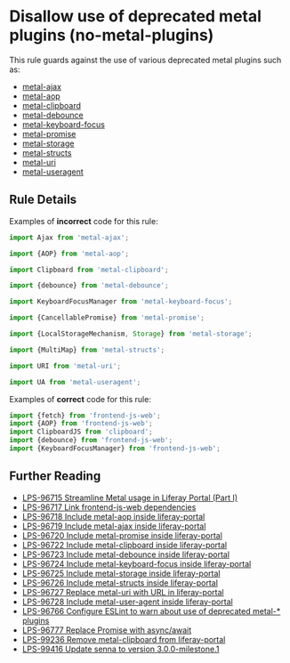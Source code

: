 # Disallow use of deprecated metal plugins (no-metal-plugins)

This rule guards against the use of various deprecated metal plugins such as:

-   [metal-ajax](https://github.com/metal/metal-plugins/tree/eabc06702f498722ca3c32f0d19f441c14221d1d/packages/metal-ajax)
-   [metal-aop](https://github.com/metal/metal-plugins/tree/eabc06702f498722ca3c32f0d19f441c14221d1d/packages/metal-aop)
-   [metal-clipboard](https://github.com/metal/metal-plugins/tree/eabc06702f498722ca3c32f0d19f441c14221d1d/packages/metal-clipboard)
-   [metal-debounce](https://github.com/metal/metal-plugins/tree/eabc06702f498722ca3c32f0d19f441c14221d1d/packages/metal-debounce)
-   [metal-keyboard-focus](https://github.com/metal/metal-keyboard-focus)
-   [metal-promise](https://github.com/metal/metal-plugins/tree/eabc06702f498722ca3c32f0d19f441c14221d1d/packages/metal-promise)
-   [metal-storage](https://github.com/metal/metal-plugins/tree/eabc06702f498722ca3c32f0d19f441c14221d1d/packages/metal-storage)
-   [metal-structs](https://github.com/metal/metal-plugins/tree/eabc06702f498722ca3c32f0d19f441c14221d1d/packages/metal-structs)
-   [metal-uri](https://github.com/metal/metal-plugins/tree/eabc06702f498722ca3c32f0d19f441c14221d1d/packages/metal-uri)
-   [metal-useragent](https://github.com/metal/metal-plugins/tree/eabc06702f498722ca3c32f0d19f441c14221d1d/packages/metal-useragent)

## Rule Details

Examples of **incorrect** code for this rule:

```js
import Ajax from 'metal-ajax';

import {AOP} from 'metal-aop';

import Clipboard from 'metal-clipboard';

import {debounce} from 'metal-debounce';

import KeyboardFocusManager from 'metal-keyboard-focus';

import {CancellablePromise} from 'metal-promise';

import {LocalStorageMechanism, Storage} from 'metal-storage';

import {MultiMap} from 'metal-structs';

import URI from 'metal-uri';

import UA from 'metal-useragent';
```

Examples of **correct** code for this rule:

```js
import {fetch} from 'frontend-js-web';
import {AOP} from 'frontend-js-web';
import ClipboardJS from 'clipboard';
import {debounce} from 'frontend-js-web';
import {KeyboardFocusManager} from 'frontend-js-web';
```

## Further Reading

-   [LPS-96715 Streamline Metal usage in Liferay Portal (Part I)](https://issues.liferay.com/browse/LPS-96715)
-   [LPS-96717 Link frontend-js-web dependencies](https://issues.liferay.com/browse/LPS-96717)
-   [LPS-96718 Include metal-aop inside liferay-portal](https://issues.liferay.com/browse/LPS-96718)
-   [LPS-96719 Include metal-ajax inside liferay-portal](https://issues.liferay.com/browse/LPS-96719)
-   [LPS-96720 Include metal-promise inside liferay-portal](https://issues.liferay.com/browse/LPS-96720)
-   [LPS-96722 Include metal-clipboard inside liferay-portal](https://issues.liferay.com/browse/LPS-96722)
-   [LPS-96723 Include metal-debounce inside liferay-portal](https://issues.liferay.com/browse/LPS-96723)
-   [LPS-96724 Include metal-keyboard-focus inside liferay-portal](https://issues.liferay.com/browse/LPS-96724)
-   [LPS-96725 Include metal-storage inside liferay-portal](https://issues.liferay.com/browse/LPS-96725)
-   [LPS-96726 Include metal-structs inside liferay-portal](https://issues.liferay.com/browse/LPS-96726)
-   [LPS-96727 Replace metal-uri with URL in liferay-portal](https://issues.liferay.com/browse/LPS-96727)
-   [LPS-96728 Include metal-user-agent inside liferay-portal](https://issues.liferay.com/browse/LPS-96728)
-   [LPS-96766 Configure ESLint to warn about use of deprecated metal-\* plugins](https://issues.liferay.com/browse/LPS-96766)
-   [LPS-96777 Replace Promise with async/await](https://issues.liferay.com/browse/LPS-96777)
-   [LPS-99236 Remove metal-clipboard from liferay-portal](https://issues.liferay.com/browse/LPS-99236)
-   [LPS-99416 Update senna to version 3.0.0-milestone.1](https://issues.liferay.com/browse/LPS-99416)
